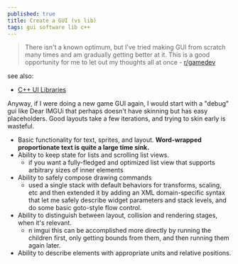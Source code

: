 ```yaml
---
published: true
title: Create a GUI (vs lib)
tags: gui software lib c++
---
```

> There isn't a known optimum, but I've tried making GUI from scratch many times and am gradually getting better at it. This is a good opportunity for me to let out my thoughts all at once  - [r/gamedev](https://www.reddit.com/r/gamedev/comments/6kk306/sfml_ui_libs/)

see also:
- [C++ UI Libraries](https://philippegroarke.com/posts/2018/c++_ui_solutions/)

Anyway, if I were doing a new game GUI again, I would start with a "debug" gui like Dear IMGUi that perhaps doesn't have skinning but has easy placeholders. Good layouts take a few iterations, and trying to skin early is wasteful.


- Basic functionality for text, sprites, and layout. **Word-wrapped proportionate text is quite a large time sink.**
- Ability to keep state for lists and scrolling list views.
	- if you want a fully-fledged and optimized list view that supports arbitrary sizes of inner elements
- Ability to safely compose drawing commands
	- used a single stack with default behaviors for transforms, scaling, etc and then extended it by adding an XML domain-specific syntax that let me safely describe widget parameters and stack levels, and do some basic goto-style flow control.
- Ability to distinguish between layout, collision and rendering stages, when it's relevant.
	- n imgui this can be accomplished more directly by running the children first, only getting bounds from them, and then running them again later.
- Ability to describe elements with appropriate units and relative positions.
